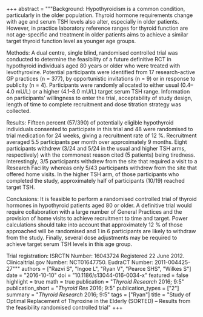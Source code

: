 +++
abstract = """Background: Hypothyroidism is a common condition, particularly in the older population. Thyroid hormone requirements change with age and serum TSH levels also alter, especially in older patients. However, in practice laboratory reference ranges for thyroid function are not age-specific and treatment in older patients aims to achieve a similar target thyroid function level as younger age groups.

Methods: A dual centre, single blind, randomised controlled trial was conducted to determine the feasibility of a future definitive RCT in hypothyroid individuals aged 80 years or older who were treated with levothyroxine. Potential participants were identified from 17 research-active GP practices (n = 377), by opportunistic invitations (n = 9) or in response to publicity (n = 4). Participants were randomly allocated to either usual (0.4–4.0 mU/L) or a higher (4.1–8.0 mU/L) target serum TSH range. Information on participants’ willingness to enter the trial, acceptability of study design, length of time to complete recruitment and dose titration strategy was collected.

Results: Fifteen percent (57/390) of potentially eligible hypothyroid individuals consented to participate in this trial and 48 were randomised to trial medication for 24 weeks, giving a recruitment rate of 12 %. Recruitment averaged 5.5 participants per month over approximately 9 months. Eight participants withdrew (3/24 and 5/24 in the usual and higher TSH arms, respectively) with the commonest reason cited (5 patients) being tiredness. Interestingly, 3/5 participants withdrew from the site that required a visit to a Research Facility whereas only 5/43 participants withdrew from the site that offered home visits. In the higher TSH arm, of those participants who completed the study, approximately half of participants (10/19) reached target TSH.

Conclusions: It is feasible to perform a randomised controlled trial of thyroid hormones in hypothyroid patients aged 80 or older. A definitive trial would require collaboration with a large number of General Practices and the provision of home visits to achieve recruitment to time and target. Power calculations should take into account that approximately 12 % of those approached will be randomised and 1 in 6 participants are likely to withdraw from the study. Finally, several dose adjustments may be required to achieve target serum TSH levels in this age group.

Trial registration: ISRCTN Number: 16043724 Registered 22 June 2012. Clinicaltrial.gov Number: NCT01647750. EudraCT Number: 2011-004425-27"""
authors = ["Razvi S", "Ingoe L", "Ryan V", "Pearce SHS", "Wilkes S"]
date = "2016-10-10"
doi = "10.1186/s13044-016-0034-x"
featured = false
highlight = true
math = true
publication = "*Thyroid Research* 2016; 9:5"
publication_short = "*Thyroid Res* 2016; 9:5"
publication_types = ["2"]
summary = "*Thyroid Research* 2016; 9:5"
tags = ["Ryan"]
title = "Study of Optimal Replacement of Thyroxine in the Elderly (SORTED) – Results from the feasibility randomised controlled trial"
+++
